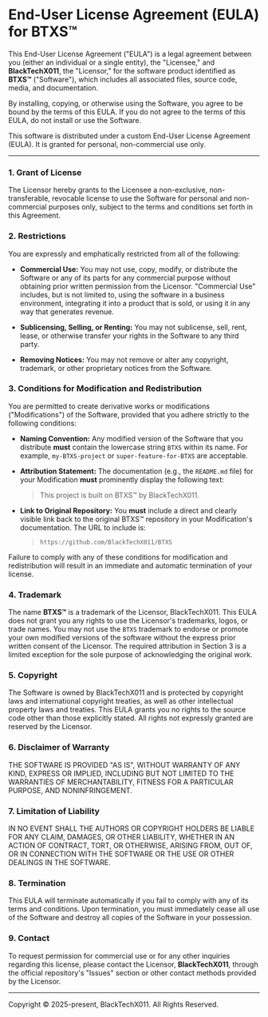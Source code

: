 # End-User License Agreement (EULA) for BTXS™

This End-User License Agreement ("EULA") is a legal agreement between you (either an individual or a single entity), the "Licensee," and **BlackTechX011**, the "Licensor," for the software product identified as **BTXS™** ("Software"), which includes all associated files, source code, media, and documentation.

By installing, copying, or otherwise using the Software, you agree to be bound by the terms of this EULA. If you do not agree to the terms of this EULA, do not install or use the Software.

This software is distributed under a custom End-User License Agreement (EULA). It is granted for personal, non-commercial use only.

---

### 1. Grant of License

The Licensor hereby grants to the Licensee a non-exclusive, non-transferable, revocable license to use the Software for personal and non-commercial purposes only, subject to the terms and conditions set forth in this Agreement.

### 2. Restrictions

You are expressly and emphatically restricted from all of the following:

*   **Commercial Use:** You may not use, copy, modify, or distribute the Software or any of its parts for any commercial purpose without obtaining prior written permission from the Licensor. "Commercial Use" includes, but is not limited to, using the software in a business environment, integrating it into a product that is sold, or using it in any way that generates revenue.

*   **Sublicensing, Selling, or Renting:** You may not sublicense, sell, rent, lease, or otherwise transfer your rights in the Software to any third party.

*   **Removing Notices:** You may not remove or alter any copyright, trademark, or other proprietary notices from the Software.

### 3. Conditions for Modification and Redistribution

You are permitted to create derivative works or modifications ("Modifications") of the Software, provided that you adhere strictly to the following conditions:

*   **Naming Convention:** Any modified version of the Software that you distribute **must** contain the lowercase string `BTXS` within its name. For example, `my-BTXS-project` or `super-feature-for-BTXS` are acceptable.

*   **Attribution Statement:** The documentation (e.g., the `README.md` file) for your Modification **must** prominently display the following text:
    > This project is built on BTXS™ by BlackTechX011.

*   **Link to Original Repository:** You **must** include a direct and clearly visible link back to the original BTXS™ repository in your Modification's documentation. The URL to include is:
    > `https://github.com/BlackTechX011/BTXS`

Failure to comply with any of these conditions for modification and redistribution will result in an immediate and automatic termination of your license.

### 4. Trademark

The name **BTXS™** is a trademark of the Licensor, BlackTechX011. This EULA does not grant you any rights to use the Licensor's trademarks, logos, or trade names. You may not use the `BTXS` trademark to endorse or promote your own modified versions of the software without the express prior written consent of the Licensor. The required attribution in Section 3 is a limited exception for the sole purpose of acknowledging the original work.

### 5. Copyright

The Software is owned by BlackTechX011 and is protected by copyright laws and international copyright treaties, as well as other intellectual property laws and treaties. This EULA grants you no rights to the source code other than those explicitly stated. All rights not expressly granted are reserved by the Licensor.

### 6. Disclaimer of Warranty

THE SOFTWARE IS PROVIDED "AS IS", WITHOUT WARRANTY OF ANY KIND, EXPRESS OR IMPLIED, INCLUDING BUT NOT LIMITED TO THE WARRANTIES OF MERCHANTABILITY, FITNESS FOR A PARTICULAR PURPOSE, AND NONINFRINGEMENT.

### 7. Limitation of Liability

IN NO EVENT SHALL THE AUTHORS OR COPYRIGHT HOLDERS BE LIABLE FOR ANY CLAIM, DAMAGES, OR OTHER LIABILITY, WHETHER IN AN ACTION OF CONTRACT, TORT, OR OTHERWISE, ARISING FROM, OUT OF, OR IN CONNECTION WITH THE SOFTWARE OR THE USE OR OTHER DEALINGS IN THE SOFTWARE.

### 8. Termination

This EULA will terminate automatically if you fail to comply with any of its terms and conditions. Upon termination, you must immediately cease all use of the Software and destroy all copies of the Software in your possession.

### 9. Contact

To request permission for commercial use or for any other inquiries regarding this license, please contact the Licensor, **BlackTechX011**, through the official repository's "Issues" section or other contact methods provided by the Licensor.

---

Copyright © 2025-present, BlackTechX011. All Rights Reserved.
